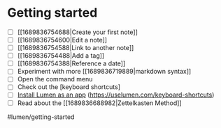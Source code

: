 # Getting started

- [ ] [[1689836754688|Create your first note]]
- [ ] [[1689836754600|Edit a note]]
- [ ] [[1689836754588|Link to another note]]
- [ ] [[1689836754488|Add a tag]]
- [ ] [[1689836754388|Reference a date]]
- [ ] Experiment with more [[1689836719889|markdown syntax]]
- [ ] Open the command menu
- [ ] Check out the [keyboard shortcuts]
- [ ] [Install Lumen as an app](https://www.cdc.gov/niosh/mining/content/hearingloss/installPWA.html)
(https://uselumen.com/keyboard-shortcuts)
- [ ] Read about the [[1689836688982|Zettelkasten Method]]

#lumen/getting-started
